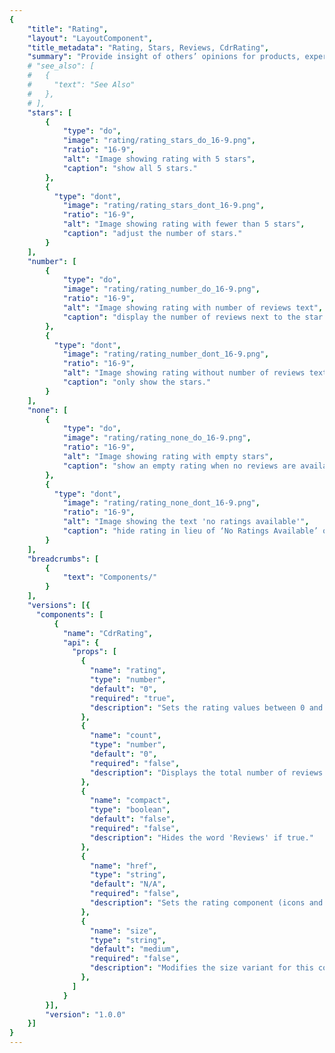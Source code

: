 ```yaml
---
{
    "title": "Rating",
    "layout": "LayoutComponent",
    "title_metadata": "Rating, Stars, Reviews, CdrRating",
    "summary": "Provide insight of others’ opinions for products, experiences and expert information",
    # "see_also": [
    #   {
    #     "text": "See Also"
    #   },
    # ],
    "stars": [
        {
            "type": "do",
            "image": "rating/rating_stars_do_16-9.png",
            "ratio": "16-9",
            "alt": "Image showing rating with 5 stars",
            "caption": "show all 5 stars."
        },
        {
          "type": "dont",
            "image": "rating/rating_stars_dont_16-9.png",
            "ratio": "16-9",
            "alt": "Image showing rating with fewer than 5 stars",
            "caption": "adjust the number of stars."
        }
    ],
    "number": [
        {
            "type": "do",
            "image": "rating/rating_number_do_16-9.png",
            "ratio": "16-9",
            "alt": "Image showing rating with number of reviews text",
            "caption": "display the number of reviews next to the star rating."
        },
        {
          "type": "dont",
            "image": "rating/rating_number_dont_16-9.png",
            "ratio": "16-9",
            "alt": "Image showing rating without number of reviews text",
            "caption": "only show the stars."
        }
    ],
    "none": [
        {
            "type": "do",
            "image": "rating/rating_none_do_16-9.png",
            "ratio": "16-9",
            "alt": "Image showing rating with empty stars",
            "caption": "show an empty rating when no reviews are available."
        },
        {
          "type": "dont",
            "image": "rating/rating_none_dont_16-9.png",
            "ratio": "16-9",
            "alt": "Image showing the text 'no ratings available'",
            "caption": "hide rating in lieu of ‘No Ratings Available’ or blank space."
        }
    ],
    "breadcrumbs": [
        {
            "text": "Components/"
        }
    ],
    "versions": [{
      "components": [
          {
            "name": "CdrRating",
            "api": {
              "props": [
                {
                  "name": "rating",
                  "type": "number",
                  "default": "0",
                  "required": "true",
                  "description": "Sets the rating values between 0 and 5. Required."
                },
                {
                  "name": "count",
                  "type": "number",
                  "default": "0",
                  "required": "false",
                  "description": "Displays the total number of reviews."
                },
                {
                  "name": "compact",
                  "type": "boolean",
                  "default": "false",
                  "required": "false",
                  "description": "Hides the word 'Reviews' if true."
                },
                {
                  "name": "href",
                  "type": "string",
                  "default": "N/A",
                  "required": "false",
                  "description": "Sets the rating component (icons and text) to display inline and wraps them in an anchor tag."
                },
                {
                  "name": "size",
                  "type": "string",
                  "default": "medium",
                  "required": "false",
                  "description": "Modifies the size variant for this component. Possible sizes: {  ‘small’  |  ‘medium’  |  ‘large’  }. Also works with responsive breakpoints. Example: { 'large@xs' }"
                },
              ]
            }
        }],
        "version": "1.0.0"
    }]
}
---
```


<cdr-doc-tabs>
<template slot="Overview">
<cdr-doc-table-of-contents-shell tab-name="Overview">

## Default

Shows review rating with up to 5 stars highlighted. If rating is zero, star icons are displayed using the grey outline star icon. 

<cdr-doc-example-code-pair :background-toggle="false" repository-href="https://github.com/rei/rei-cedar/tree/18.11.1/src/components/rating" sandbox-href="https://codesandbox.io/s/30r682534m">

```html
<div>
  <cdr-rating rating="3.33333" count="100" class="cdr-stack" />
  <cdr-rating rating="0" count="0" />
</div>
```

</cdr-doc-example-code-pair>

## Linked

Creates a link to the corresponding review content if on the same page.

<cdr-doc-example-code-pair :background-toggle="false" repository-href="https://github.com/rei/rei-cedar/tree/18.11.1/src/components/rating" sandbox-href="https://codesandbox.io/s/30r682534m">

```html
<div>
  <p>
    <cdr-rating href="https://rei.com" rating="3.33333" count="100" />
  </p>
  <p>
    <cdr-rating href="https://rei.com" rating="0" count="0" />
  </p>
</div>
```

</cdr-doc-example-code-pair>

## Compact

Removes the word "Reviews" from the label for limited space layout.

<cdr-doc-example-code-pair :background-toggle="false" repository-href="https://github.com/rei/rei-cedar/tree/18.11.1/src/components/rating" sandbox-href="https://codesandbox.io/s/30r682534m">

```html
<div>
  <cdr-rating rating="3.33333" count="100" compact class="cdr-stack" />
  <cdr-rating rating="0" count="0" compact />
</div>
```

</cdr-doc-example-code-pair>

## Sizing

Change size for the star icon and text. Default size is medium.

<cdr-doc-example-code-pair :background-toggle="false" repository-href="https://github.com/rei/rei-cedar/tree/18.11.1/src/components/rating" sandbox-href="https://codesandbox.io/s/30r682534m">

```html
<div>
  <cdr-rating size="small" rating="3.33333" count="100" compact class="cdr-stack" />
  <cdr-rating size="medium" rating="3.33333" count="100" compact class="cdr-stack" />
  <cdr-rating size="large" rating="3.33333" count="100" compact class="cdr-stack" />
  <cdr-rating size="small" rating="0" count="0" compact class="cdr-stack" />
  <cdr-rating size="medium" rating="0" count="0" compact class="cdr-stack" />
  <cdr-rating size="large" rating="0" count="0" compact class="cdr-stack" />
</div>
```

</cdr-doc-example-code-pair>

## Accessibility

To ensure that usage of this component complies with accessibility guidelines:

- Use Rating component only on light backgrounds

<br/>

This component has compliance with WCAG guidelines by:

- Providing screen reader text that reads “Rated { rounded } out of 5 with { count }”
- Using text color with a Level AA contrast ratio of 4.5:1 contrast between the text color and the background (only when displayed on light backgrounds)
- Text links displays:	
  - Underline text style for mouse usage 
  - Focus state for keyboard usage

</cdr-doc-table-of-contents-shell>
</template>

<template slot="Design Guidelines">
  <cdr-doc-table-of-contents-shell tab-name="Design Guidelines">

## Use When

- Providing a tool for comparing others’ opinions

### Don't use when

- Displaying a range of data

## Content

- Always display the number of reviews next to the star rating
- Use accompanying text label ‘Reviews’ when space allows


## Behavior

- Rating appears with grey outlined stars when no reviews are available
- Link to the corresponding review content if on the same page

### Do / Don’t

<br/>

<do-dont :examples="$page.frontmatter.stars" />

<do-dont :examples="$page.frontmatter.number" />

<do-dont :examples="$page.frontmatter.none" />

## Resources 

- [Icons](../icon/)
- [Iconography](../../foundation/iconography/)


</cdr-doc-table-of-contents-shell>
</template>

<template slot="API">
<cdr-doc-table-of-contents-shell>

## Props

<cdr-doc-api type="prop" :api-data="$page.frontmatter.versions[0].components[0].api.props" />

## Installation

Resources are available within the [CdrRating package:](https://www.npmjs.com/package/@rei/cdr-rating)

<cdr-doc-api type="installation" />

- Component: `@rei/cdr-rating`
- Component styles: `cdr-rating.css`

<br/>

To incorporate the required assets for a component, use the following steps:

### 1. Install using NPM

Install the **CdrRating** package using `npm` in your terminal:

_Terminal_

```bash
npm i @rei/cdr-rating
```

### 2. Import dependencies

_main.js_

```javascript
// import your required CSS.
import "@rei/cdr-rating/dist/cdr-rating.css";
```

### 3. Add component to a template

_local.vue_

```vue
<template>
  ...
     <cdr-rating rating="4.2" count="77" />
  ...
</template>

<script>
import { CdrRating } from '@rei/cdr-rating;
export default {
  ...
  components: {
     CdrRating  
  }
}
</script>
```

## Usage
By default the **CdrRating** component renders the icons in medium size (24px) with the total number of reviews. 

### Rating Values
- The count for reviews will always be visible
- Ratings are rounded to the nearest .25 because icons are represented in 25% increments
- Screen reader text is provided which reads, “Rated [ rounded ] out of 5 with [ count ] reviews”


</cdr-doc-table-of-contents-shell>
</template>

<template slot="History">

## 1.0.0

- New star icons
- Updated colors
- `href` prop to make rating act as a link
- Icon size updates (small: 16px, medium: 24px, large: 32px)
- Add `size` prop to replace the `modifier` prop
- Link to full dev [changelog](https://github.com/rei/rei-cedar/blob/master/src/components/rating/CHANGELOG.md)

</template>
</cdr-doc-tabs>
